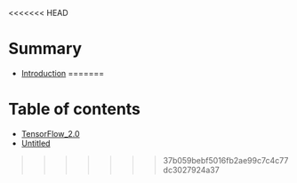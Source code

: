 <<<<<<< HEAD
# Summary

* [Introduction](README.md)
=======
# Table of contents

* [TensorFlow\_2.0](README.md)
* [Untitled](untitled.md)
>>>>>>> 37b059bebf5016fb2ae99c7c4c77dc3027924a37

